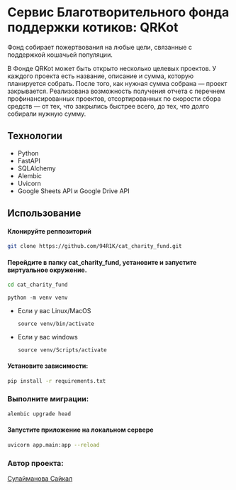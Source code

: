 
# Сервис Благотворительного фонда поддержки котиков: QRKot

Фонд собирает пожертвования на любые цели, связанные с поддержкой кошачьей популяции.

В Фонде QRKot может быть открыто несколько целевых проектов. У каждого проекта есть название, описание и сумма, которую планируется собрать. После того, как нужная сумма собрана — проект закрывается.
Реализована возможность получения отчета с перечнем профинансированных проектов, отсортированных по скорости сбора средств — от тех, что закрылись быстрее всего, до тех, что долго собирали нужную сумму.

## Технологии
- Python
- FastAPI
- SQLAlchemy
- Alembic
- Uvicorn
- Google Sheets API и Google Drive API

## Использование

#### Клонируйте реппозиторий

```sh
git clone https://github.com/94R1K/cat_charity_fund.git
```

#### Перейдите в папку cat_charity_fund, установите и запустите виртуальное окружение.

```sh
cd cat_charity_fund
```

```
python -m venv venv
```

* Если у вас Linux/MacOS

    ```
    source venv/bin/activate
    ```

* Если у вас windows

    ```
    source venv/Scripts/activate
    ```
#### Установите зависимости:

```sh
pip install -r requirements.txt
```

### Выполните миграции:
```sh
alembic upgrade head
```


#### Запустите приложение на локальном сервере

```sh
uvicorn app.main:app --reload
```


### Автор проекта:
[Сулайманова Сайкал](https://github.com/saikal12)